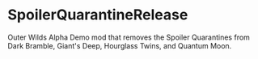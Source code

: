 # SpoilerQuarantineRelease
Outer Wilds Alpha Demo mod that removes the Spoiler Quarantines from Dark Bramble, Giant's Deep, Hourglass Twins, and Quantum Moon.
